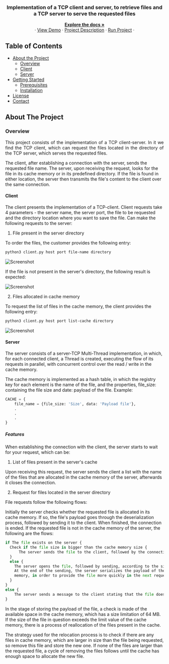 <br />

<h3 align="center">Implementation of a TCP client and server, to retrieve files and a TCP server to serve the requested files</h3>

  <p align="center">
    <a href="https://github.com/othneildrew/Best-README-Template"><strong>Explore the docs »</strong></a>
    <br />
    ·
    <a href="https://github.com/othneildrew/Best-README-Template">View Demo</a>
    ·
    <a href="https://github.com/othneildrew/Best-README-Template/issues">Project Description</a>
    ·
    <a href="https://github.com/othneildrew/Best-README-Template/issues">Run Project</a>
     ·
  </p>
</p>

<!-- TABLE OF CONTENTS -->
## Table of Contents

* [About the Project](#about-the-project)
  * [Overview](#overview)
  * [Client](#client)
  * [Server](#server)
* [Getting Started](#getting-started)
  * [Prerequisites](#prerequisites)
  * [Installation](#installation)
* [License](#license)
* [Contact](#contact)


<!-- ABOUT THE PROJECT -->
## About The Project

### Overview
<p align="justify">
This project consists of the implementation of a TCP client-server. In it we find the TCP client, which can request the files located in the directory of the TCP server, which serves the requested files.

The client, after establishing a connection with the server, sends the requested file name. The server, upon receiving the request, looks for the file in its cache memory or in its predefined directory. If the file is found in either location, the server then transmits the file's content to the client over the same connection.

</p>

#### Client

The client presents the implementation of a TCP-client. Client requests take 4 parameters - the server name, the server port, the file to be requested and the directory location where you want to save the file. Can make the following requests to the server:

1. File present in the server directory

To order the files, the customer provides the following entry:
```sh
python3 client.py host port file-name directory
```

![Screenshot](assets/file-request.gif)

If the file is not present in the server's directory, the following result is expected:

![Screenshot](assets/file-not.gif)

2. Files allocated in cache memory

To request the list of files in the cache memory, the client provides the following entry:
```sh
python3 client.py host port list-cache directory
```
![Screenshot](assets/list-cache.gif)

#### Server

The server consists of a server-TCP Multi-Thread implementation, in which, for each connected client, a Thread is created, executing the flow of its requests in parallel, with concurrent control over the read / write in the cache memory.

The cache memory is implemented as a hash table, in which the registry key for each element is the name of the file, and the properties, file_size: containing the file size and date: payload of the file. Example:

```python
CACHE = {
	file_name = {file_size: 'Size', data: 'Payload file'},
	.
	.
	.
}
```
##### Features
When establishing the connection with the client, the server starts to wait for your request, which can be:

1. List of files present in the server's cache

Upon receiving this request, the server sends the client a list with the name of the files that are allocated in the cache memory of the server, afterwards it closes the connection.

2. Request for files located in the server directory

File requests follow the following flows:

Initially the server checks whether the requested file is allocated in its cache memory. If so, the file's payload goes through the deserialization process, followed by sending it to the client. When finished, the connection is ended.
If the requested file is not in the cache memory of the server, the following are the flows:

```python
if The file exists on the server {
  Check if the file size is bigger than the cache memory size {
	  The server sends the file to the client, followed by the connection termination
  } 
  else {
	The server opens the file, followed by sending, according to the size specified for the buffer. 
	At the end of the sending, the server serializes the payload of the file and stores it in the cache 
	memory, in order to provide the file more quickly in the next requests.
  }
} 
else {
	The server sends a message to the client stating that the file does not exist in its current directory.
} 
```
In the stage of storing the payload of the file, a check is made of the available space in the cache memory, which has a size limitation of 64 MB. If the size of the file in question exceeds the limit value of the cache memory, there is a process of reallocation of the files present in the cache.

The strategy used for the relocation process is to check if there are any files in cache memory, which are larger in size than the file being requested, so remove this file and store the new one.
If none of the files are larger than the requested file, a cycle of removing the files follows until the cache has enough space to allocate the new file.
